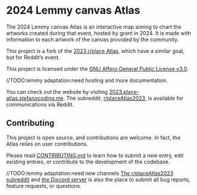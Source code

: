 # 2024 Lemmy canvas Atlas

The 2024 Lemmy canvas Atlas is an interactive map aiming to chart the artworks created during that event, hosted by grant in 2024. It is made with information to each artwork of the canvas provided by the community.

This project is a fork of the [2023 r/place Atlas](https://github.com/placeAtlas/atlas-2023), which have a similar goal, but for Reddit’s event.

This project is licensed under the [GNU Affero General Public License v3.0](LICENSE).

//TODO:lemmy adaptation:need hosting and more documentation.

You can check out the website by visiting [2023.place-atlas.stefanocoding.me](https://2023.place-atlas.stefanocoding.me/). The subreddit, [r/placeAtlas2023](https://www.reddit.com/r/placeAtlas2023/), is available for communications via Reddit.

## Contributing

This project is open source, and contributions are welcome. In fact, the Atlas relies on user contributions.

Please read [CONTRIBUTING.md](CONTRIBUTING.md) to learn how to submit a new entry, edit existing entries, or contribute to the development of the codebase.

//TODO:lemmy adaptation:need new channels
[The r/placeAtlas2023 subreddit](https://reddit.com/r/placeAtlas2023/) and [the Discord server](https://discord.gg/pJkm23b2nA) is also the place to submit all bug reports, feature requests, or questions.